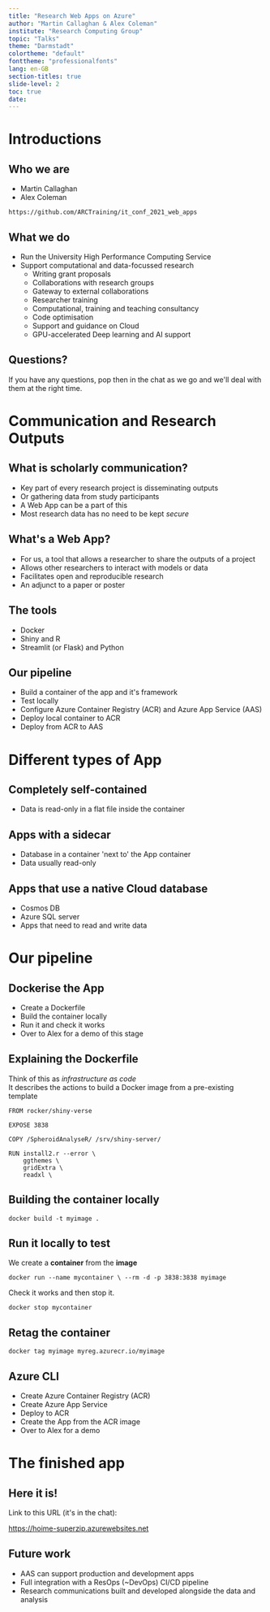 ```yaml
---
title: "Research Web Apps on Azure"
author: "Martin Callaghan & Alex Coleman"
institute: "Research Computing Group"
topic: "Talks"
theme: "Darmstadt"
colortheme: "default"
fonttheme: "professionalfonts"
lang: en-GB
section-titles: true
slide-level: 2
toc: true
date:
---
```


# Introductions

## Who we are

* Martin Callaghan
* Alex Coleman



`https://github.com/ARCTraining/it_conf_2021_web_apps`

## What we do

* Run the University High Performance Computing Service
* Support computational and data-focussed research
    * Writing grant proposals
    * Collaborations with research groups
    * Gateway to external collaborations
    * Researcher training
    * Computational, training and teaching consultancy
    * Code optimisation
    * Support and guidance on Cloud
    * GPU-accelerated Deep learning and AI support

## Questions?

If you have any questions, pop then in the chat as we go and we'll deal with them at the right time.

# Communication and Research Outputs

## What is scholarly communication?

* Key part of every research project is disseminating outputs
* Or gathering data from study participants
* A Web App can be a part of this
* Most research data has no need to be kept *secure*

## What's a Web App?

* For us, a tool that allows a researcher to share the outputs of a project
* Allows other researchers to interact with models or data
* Facilitates open and reproducible research
* An adjunct to a paper or poster

## The tools

* Docker
* Shiny and R
* Streamlit (or Flask) and Python

## Our pipeline

* Build a container of the app and it's framework
* Test locally
* Configure Azure Container Registry (ACR) and Azure App Service (AAS)
* Deploy local container to ACR
* Deploy from ACR to AAS

# Different types of App

## Completely self-contained

* Data is read-only in a flat file inside the container

## Apps with a sidecar

* Database in a container 'next to' the App container
* Data usually read-only

## Apps that use a native Cloud database

* Cosmos DB
* Azure SQL server
* Apps that need to read and write data

# Our pipeline

## Dockerise the App

* Create a Dockerfile
* Build the container locally
* Run it and check it works
* Over to Alex for a demo of this stage

## Explaining the Dockerfile

Think of this as *infrastructure as code*  
It describes the actions to build a Docker image from a pre-existing template

```
FROM rocker/shiny-verse

EXPOSE 3838

COPY /SpheroidAnalyseR/ /srv/shiny-server/

RUN install2.r --error \
    ggthemes \
    gridExtra \
    readxl \
```

## Building the container locally

`docker build -t myimage .`

## Run it locally to test

We create a **container** from the **image**

`docker run --name mycontainer \
--rm -d -p 3838:3838 myimage`

Check it works and then stop it.

`docker stop mycontainer`

## Retag the container

`docker tag myimage myreg.azurecr.io/myimage`

## Azure CLI

* Create Azure Container Registry (ACR)
* Create Azure App Service
* Deploy to ACR
* Create the App from the ACR image
* Over to Alex for a demo

# The finished app


## Here it is!

Link to this URL (it's in the chat):  
  
  
  

https://hoime-superzip.azurewebsites.net

  

## Future work

* AAS can support production and development apps
* Full integration with a ResOps (~DevOps) CI/CD pipeline
* Research communications built and developed alongside the data and analysis
